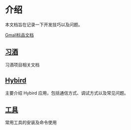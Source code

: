 # 介绍

本文档旨在记录一下开发技巧以及问题。

[Gmall标品文档](https://www.yuque.com/gmall/manual)

## [习酒](src/xijiu/README.md)

习酒项目相关文档

## [Hybird](src/hybird/README.md)

主要介绍 Hybird 应用，包括通信方式、调试方式以及常见问题。

## [工具](src/tools/README.md)

常用工具的安装及命令使用
